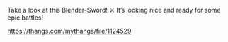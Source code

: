 Take a look at this Blender-Sword! ⚔️ It’s looking nice and ready for some epic battles!

https://thangs.com/mythangs/file/1124529
